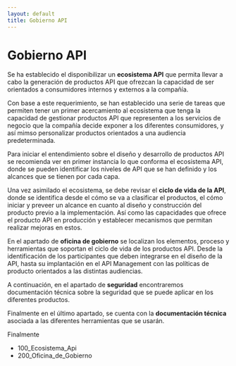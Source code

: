 ```yaml
---
layout: default
title: Gobierno API
---
```

# Gobierno API

Se ha establecido el disponibilizar un **ecosistema API** que permita llevar a cabo la generación de productos API que ofrezcan la capacidad de ser orientados a consumidores internos y externos a la compañía. 

Con base a este requerimiento, se han establecido una serie de tareas que permiten tener un primer acercamiento al ecosistema que tenga la capacidad de gestionar productos API que representen a los servicios de negocio que la compañía decide exponer a los diferentes consumidores, y así mimso personalizar productos orientados a una audiencia predeterminada.

Para iniciar el entendimiento sobre el diseño y desarrollo de productos API se recomienda ver en primer instancia lo que conforma el ecosistema API, donde se pueden identificar los niveles de API que se han definido y los alcances que se tienen por cada capa.

Una vez asimilado el ecosistema, se debe revisar el **ciclo de vida de la API**, donde se identifica desde el cómo se va a clasificar el productos, el cómo iniciar y preveer un alcance en cuanto al diseño y construcción del producto previo a la implementación. Así como las capacidades que ofrece el producto API en producción y establecer mecanismos que permitan realizar mejoras en estos.

En el apartado de **oficina de gobierno** se localizan los elementos, proceso y herramientas que soportan el ciclo de vida de los productos API. Desde la identificación de los participantes que deben integrarse en el diseño de la API, hasta su implantación en el API Management con las políticas de producto orientados a las distintas audiencias.

A continuación, en el apartado de **seguridad** encontraremos documentación técnica sobre la seguridad que se puede aplicar en los diferentes productos.

Finalmente en el último apartado, se cuenta con la **documentación técnica** asociada a las diferentes herramientas que se usarán.

Finalmente
- 100_Ecosistema_Api 
- 200_Oficina_de_Gobierno

